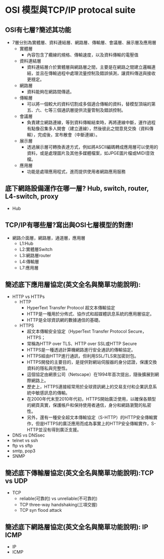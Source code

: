 # OSI 模型與TCP/IP protocal suite

## OSI有七層?簡述其功能
- 7層分別為實體層、資料連結層、網路層、傳輸層、會議層、展示層及應用層
  - 實體層
    - 內容包含了纜線的規格、傳輸速度，以及資料傳輸的電壓值
  - 資料連結層
    - 資料連結層介於實體層與網路層之間，主要是在網路之間建立邏輯連結，並且在傳輸過程中處理流量控制及錯誤偵測，讓資料傳送與接收更穩定。
  - 網路層
    - 資料能夠在網路間傳遞。
  - 傳輸層
    - 可以將一個較大的資料切割成多個適合傳輸的資料，替模型頂端的第五、六、七等三個通訊層提供流量管制及錯誤控制。
  - 會議層
    - 負責建立網路連線，等到資料傳輸結束時，再將連線中斷，運作過程有點像召集多人開會（建立連線），然後彼此之間意見交換（資料傳輸），完成後，宣布散會（中斷連線）。
  - 展示層
    - 透過展示層可轉換表達方式，例如將ASCII編碼轉成應用層可以使用的資料，或是處理圖片及其他多媒體檔案，如JPGE圖片檔或MIDI音效檔。
  - 應用層
    - 功能是處理應用程式，進而提供使用者網路應用服務
    
## 底下網路設備運作在哪一層? Hub, switch, router, L4-switch, proxy
- Hub

## TCP/IP有哪些層?寫出與OSI七層模型的對應!
- 網路介面層，網路層，通道層，應用層 
  - L1:Hub
  - L2:實體層Switch
  - L3:網路層router
  - L4:傳輸層
  - L7:應用層
## 簡述底下應用層協定(英文全名與簡單功能說明):
- HTTP vs HTTPs
  - HTTP
    - HyperText Transfer Protocol 超文本傳輸協定
    - HTTP是一種用於分佈式、協作式和超媒體訊息系統的應用層協定。
    - HTTP是全球資訊網的數據通信的基礎。
  - HTTPS
    - 超文本傳輸安全協定（HyperText Transfer Protocol Secure，HTTPS；
    - 常稱為HTTP over TLS、HTTP over SSL或HTTP Secure
    - HTTPS是一種透過計算機網路進行安全通訊的傳輸協定。
    - HTTPS經由HTTP進行通訊，但利用SSL/TLS來加密封包。
    - HTTPS開發的主要目的，是提供對網站伺服器的身分認證，保護交換資料的隱私與完整性。
    - 這個協定由網景公司（Netscape）在1994年首次提出，隨後擴展到網際網路上。
    - 歷史上，HTTPS連接經常用於全球資訊網上的交易支付和企業訊息系統中敏感訊息的傳輸。
    - 在2000年代末至2010年代初，HTTPS開始廣泛使用，以確保各類型的網頁真實，保護帳戶和保持使用者通信，身分和網路瀏覽的私密性。
    - 另外，還有一種安全超文本傳輸協定（S-HTTP）的HTTP安全傳輸實作，但是HTTPS的廣泛應用而成為事實上的HTTP安全傳輸實作，S-HTTP並沒有得到廣泛支援。
- DNS vs DNSsec
- telnet vs ssh
- ftp vs sftp
- smtp, pop3
- SNMP

## 簡述底下傳輸層協定(英文全名與簡單功能說明):TCP vs UDP
  - TCP
    - reliable(可靠的) vs unreliable(不可靠的)
    - TCP three-way handshaking(三項交握)
    - TCP syn flood attack
## 簡述底下網路層協定(英文全名與簡單功能說明): IP ICMP
- IP
- ICMP
